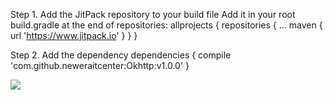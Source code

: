 Step 1. Add the JitPack repository to your build file
Add it in your root build.gradle at the end of repositories:
	allprojects {
		repositories {
			...
			maven { url 'https://www.jitpack.io' }
		}
	}
  
 Step 2. Add the dependency
 	dependencies {
	        compile 'com.github.neweraitcenter:Okhttp:v1.0.0'
	}

[![](https://www.jitpack.io/v/neweraitcenter/Okhttp.svg)](https://www.jitpack.io/#neweraitcenter/Okhttp)

